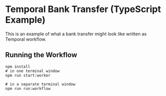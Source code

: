 # Temporal Bank Transfer (TypeScript Example)

This is an example of what a bank transfer might look like written as Temporal workflow.

## Running the Workflow

```shell
npm install
# in one terminal window
npm run start:worker

# in a separate terminal window
npm run run:workflow
```
